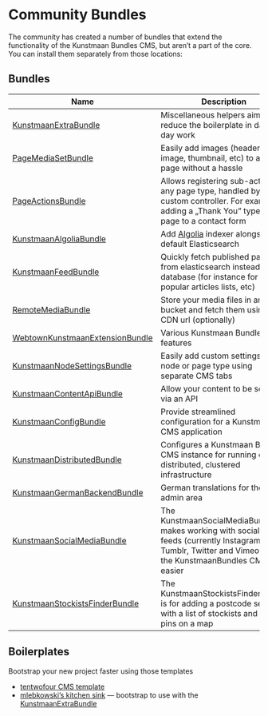 # Community Bundles

The community has created a number of bundles that extend the functionality of the Kunstmaan Bundles CMS, but aren’t a part of the core. You can install them separately from those locations:

## Bundles

| Name | Description |
| ---- | ----------- |
| [KunstmaanExtraBundle](https://github.com/syzygypl/kunstmaan-extra-bundle) | Miscellaneous helpers aiming to reduce the boilerplate in day-to-day work | 
| [PageMediaSetBundle](https://github.com/syzygypl/page-media-set-bundle) | Easily add images (header image, thumbnail, etc) to any page without a hassle |
| [PageActionsBundle](https://github.com/syzygypl/page-actions-bundle) | Allows registering sub-actions to any page type, handled by your custom controller. For example adding a „Thank You” type of page to a contact form | 
| [KunstmaanAlgoliaBundle](https://github.com/syzygypl/kunstmaan-algolia-bundle) | Add [Algolia](https://www.algolia.com) indexer alongside the default Elasticsearch | 
| [KunstmaanFeedBundle](https://github.com/syzygypl/kunstmaan-feed-bundle) | Quickly fetch published pages from elasticsearch instead of the database (for instance for most popular articles lists, etc) |
| [RemoteMediaBundle](https://github.com/syzygypl/remote-media-bundle) | Store your media files in an S3 bucket and fetch them using a CDN url (optionally) | 
| [WebtownKunstmaanExtensionBundle](https://github.com/webtown-php/KunstmaanExtensionBundle) | Various Kunstmaan Bundles CMS features | 
| [KunstmaanNodeSettingsBundle](https://github.com/mlebkowski/kunstmaan-node-settings-bundle) | Easily add custom settings to any node or page type using separate CMS tabs | 
| [KunstmaanContentApiBundle](https://github.com/DreadLabs/KunstmaanContentApiBundle) | Allow your content to be served via an API |
| [KunstmaanConfigBundle](https://github.com/DreadLabs/KunstmaanConfigBundle) | Provide streamlined configuration for a Kunstmaan CMS application |
| [KunstmaanDistributedBundle](https://github.com/DreadLabs/KunstmaanDistributedBundle) | Configures a Kunstmaan Bundles CMS instance for running on distributed, clustered infrastructure |
| [KunstmaanGermanBackendBundle](https://github.com/DreadLabs/KunstmaanGermanBackendBundle) | German translations for the admin area |
| [KunstmaanSocialMediaBundle](https://gitlab.superrb.com/kuma/KunstmaanSocialMediaBundle) | The KunstmaanSocialMediaBundle makes working with social media feeds (currently Instagram, Tumblr, Twitter and Vimeo) and the KunstmaanBundles CMS easier |
| [KunstmaanStockistsFinderBundle](https://gitlab.superrb.com/kuma/KunstmaanStockistsFinderBundle) | The KunstmaanStockistsFinderBundle is for adding a postcode search, with a list of stockists and their pins on a map |

## Boilerplates

Bootstrap your new project faster using those templates

 * [tentwofour CMS template](https://github.com/tentwofour/CMSTemplate)
 * [mlebkowski’s kitchen sink](https://github.com/mlebkowski/kunstmaan-kitchen-sink) — bootstrap to use with the [KunstmaanExtraBundle](https://github.com/syzygypl/kunstmaan-extra-bundle)
 
